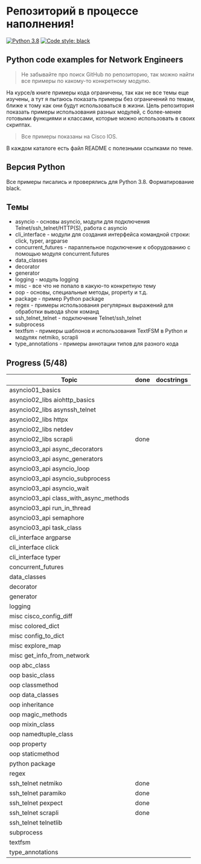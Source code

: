 # Репозиторий в процессе наполнения!

[![Python 3.8](https://img.shields.io/badge/python-3.8-blue.svg)](https://www.python.org/downloads/release/python-380/) [![Code style: black](https://img.shields.io/badge/code%20style-black-000000.svg)](https://github.com/psf/black)

## Python code examples for Network Engineers

> Не забывайте про поиск GitHub по репозиторию, так можно найти все примеры
> по какому-то конкретному модулю.

На курсе/в книге примеры кода ограничены, так как не все темы еще
изучены, а тут я пытаюсь показать примеры без ограничений по темам, ближе к тому
как они будут использоваться в жизни.
Цель репозитория показать примеры использования разных модулей, с более-менее готовыми
функциями и классами, которые можно использовать в своих скриптах.

> Все примеры показаны на Cisco IOS.

В каждом каталоге есть файл README с полезными ссылками по теме.

## Версия Python

Все примеры писались и проверялись для Python 3.8. Форматирование black.

## Темы

* asyncio - основы asyncio, модули для подключения Telnet/ssh_telnet/HTTP(S), работа с asyncio
* cli_interface - модули для создания интерфейса командной строки: click, typer, argparse
* concurrent_futures - параллельное подключение к оборудованию с помощью модуля concurrent.futures
* data_classes
* decorator
* generator
* logging - модуль logging
* misc - все что не попало в какую-то конкретную тему
* oop - основы, специальные методы, property и т.д.
* package - пример Python package
* regex - примеры использования регулярных выражений для обработки вывода show команд
* ssh_telnet_telnet - подключение Telnet/ssh_telnet
* subprocess
* textfsm - примеры шаблонов и использования TextFSM в Python и модулях netmiko, scrapli
* type_annotations - примеры аннотации типов для разного кода

## Progress (5/48)

| Topic                                  | done  | docstrings |
| -------------------------------------- | ----- | ---------- |
| asyncio01_basics                       | | |
| asyncio02_libs aiohttp_basics          | | |
| asyncio02_libs asynssh_telnet         | | |
| asyncio02_libs httpx         | | |
| asyncio02_libs netdev         | | |
| asyncio02_libs scrapli         | done | |
| asyncio03_api async_decorators         | | |
| asyncio03_api async_generators         | | |
| asyncio03_api asyncio_loop         | | |
| asyncio03_api asyncio_subprocess         | | |
| asyncio03_api asyncio_wait         | | |
| asyncio03_api class_with_async_methods         | | |
| asyncio03_api run_in_thread         | | |
| asyncio03_api semaphore         | | |
| asyncio03_api task_class         | | |
| cli_interface argparse          | | |
| cli_interface click          | | |
| cli_interface typer          | | |
| concurrent_futures            | | |
| data_classes              | | |
| decorator             | | |
| generator             | | |
| logging          | | |
| misc cisco_config_diff          | | |
| misc colored_dict          | | |
| misc config_to_dict          | | |
| misc explore_map          | | |
| misc get_info_from_network          | | |
| oop abc_class          | | |
| oop basic_class          | | |
| oop classmethod          | | |
| oop data_classes          | | |
| oop inheritance          | | |
| oop magic_methods          | | |
| oop mixin_class          | | |
| oop namedtuple_class          | | |
| oop property          | | |
| oop staticmethod          | | |
| python package            | | |
| regex             | | |
| ssh_telnet netmiko          | done | |
| ssh_telnet paramiko          | done | |
| ssh_telnet pexpect          | done | |
| ssh_telnet scrapli          | done | |
| ssh_telnet telnetlib          | | |
| subprocess            | | |
| textfsm           | | |
| type_annotations              | | |
